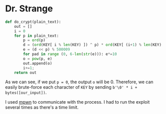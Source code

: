 # Dr. Strange

```py
def do_crypt(plain_text):
    out = []
    i = 0
    for p in plain_text:
        p = ord(p)
        d = (ord(KEY[ i % len(KEY) ]) ^ p) * ord(KEY[ (i+1) % len(KEY) ])
        e = (d << p) % 500009
        for pad in range (0, 6-len(str(e))): e*=10
        o = pow(p, e)
        out.append(o)
        i+=1;
    return out
```

As we can see, if we put `p = 0`, the output `o` will be 0. Therefore,
we can easily brute-force each character of `KEY` by sending
`b'\0' * i + bytes([our_input])`. 

I used [mpwn](https://github.com/lunixbochs/mpwn) to communicate with
the process. I had to run the exploit several times as there's a time
limit.